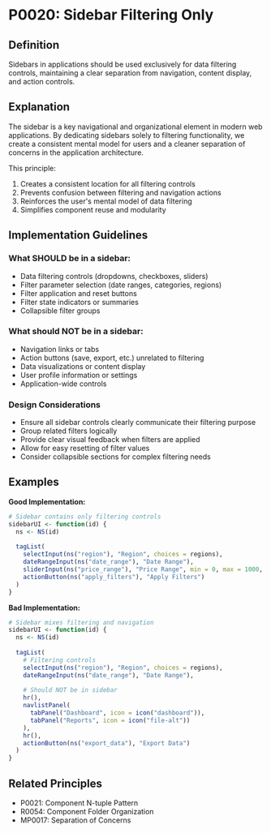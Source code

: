 # P0020: Sidebar Filtering Only

## Definition
Sidebars in applications should be used exclusively for data filtering controls, maintaining a clear separation from navigation, content display, and action controls.

## Explanation
The sidebar is a key navigational and organizational element in modern web applications. By dedicating sidebars solely to filtering functionality, we create a consistent mental model for users and a cleaner separation of concerns in the application architecture.

This principle:
1. Creates a consistent location for all filtering controls
2. Prevents confusion between filtering and navigation actions
3. Reinforces the user's mental model of data filtering
4. Simplifies component reuse and modularity

## Implementation Guidelines

### What SHOULD be in a sidebar:
- Data filtering controls (dropdowns, checkboxes, sliders)
- Filter parameter selection (date ranges, categories, regions)
- Filter application and reset buttons
- Filter state indicators or summaries
- Collapsible filter groups

### What should NOT be in a sidebar:
- Navigation links or tabs
- Action buttons (save, export, etc.) unrelated to filtering
- Data visualizations or content display
- User profile information or settings
- Application-wide controls

### Design Considerations
- Ensure all sidebar controls clearly communicate their filtering purpose
- Group related filters logically
- Provide clear visual feedback when filters are applied
- Allow for easy resetting of filter values
- Consider collapsible sections for complex filtering needs

## Examples

**Good Implementation:**
```r
# Sidebar contains only filtering controls
sidebarUI <- function(id) {
  ns <- NS(id)
  
  tagList(
    selectInput(ns("region"), "Region", choices = regions),
    dateRangeInput(ns("date_range"), "Date Range"),
    sliderInput(ns("price_range"), "Price Range", min = 0, max = 1000, value = c(0, 1000)),
    actionButton(ns("apply_filters"), "Apply Filters")
  )
}
```

**Bad Implementation:**
```r
# Sidebar mixes filtering and navigation
sidebarUI <- function(id) {
  ns <- NS(id)
  
  tagList(
    # Filtering controls
    selectInput(ns("region"), "Region", choices = regions),
    dateRangeInput(ns("date_range"), "Date Range"),
    
    # Should NOT be in sidebar
    hr(),
    navlistPanel(
      tabPanel("Dashboard", icon = icon("dashboard")),
      tabPanel("Reports", icon = icon("file-alt"))
    ),
    hr(),
    actionButton(ns("export_data"), "Export Data")
  )
}
```

## Related Principles
- P0021: Component N-tuple Pattern
- R0054: Component Folder Organization
- MP0017: Separation of Concerns
